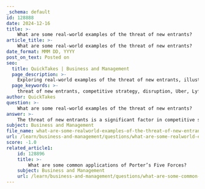 ```yaml
---
_schema: default
id: 128888
date: 2024-12-16
title: >-
    What are some real-world examples of the threat of new entrants?
article_title: >-
    What are some real-world examples of the threat of new entrants?
date_format: MMM DD, YYYY
post_on_text: Posted on
seo:
  title: QuickTakes | Business and Management
  page_description: >-
    Exploring real-world examples of the threat of new entrants, illustrating how companies disrupt established industries and force innovation in competitive strategies.
  page_keywords: >-
    threat of new entrants, competitive strategy, disruption, Uber, Lyft, streaming services, Netflix, Hulu, e-commerce, Amazon, food delivery, DoorDash, Grubhub, electric vehicles, Tesla, traditional industries, innovation, market dynamics
author: QuickTakes
question: >-
    What are some real-world examples of the threat of new entrants?
answer: >-
    The threat of new entrants is a significant factor in competitive strategy, as it can disrupt established industries and alter market dynamics. Here are some real-world examples that illustrate this concept:\n\n1. **Ride-Hailing Services**: The emergence of companies like Uber and Lyft in the transportation industry exemplifies the threat of new entrants. These digital platforms entered a market traditionally dominated by taxi services, leveraging technology to offer more convenient and often cheaper alternatives. Their entry forced established taxi companies to adapt by improving their services and adopting new technologies.\n\n2. **Streaming Services**: The rise of platforms such as Netflix and Hulu disrupted the traditional television and film industry. These new entrants provided on-demand content and original programming, challenging established networks and cable providers to innovate and rethink their distribution models. The competitive pressure led to the launch of new services by traditional media companies, such as Disney+ and HBO Max.\n\n3. **E-commerce**: The entry of Amazon into various retail sectors has transformed the shopping landscape. Initially an online bookstore, Amazon expanded into numerous categories, forcing brick-and-mortar retailers to enhance their online presence and improve customer service to compete. This shift has led to significant changes in consumer behavior and retail strategies.\n\n4. **Food Delivery Services**: Companies like DoorDash and Grubhub have entered the food service industry, providing delivery options that were not widely available before. Their presence has compelled traditional restaurants to either partner with these services or develop their own delivery systems, thereby changing the competitive landscape of the food industry.\n\n5. **Electric Vehicles (EVs)**: The entry of Tesla into the automotive market posed a significant threat to established car manufacturers. Tesla's innovative approach to electric vehicles and direct-to-consumer sales challenged traditional automotive business models, prompting established companies to accelerate their own EV development and rethink their strategies.\n\nThese examples highlight how new entrants can leverage technology, innovative business models, and changing consumer preferences to disrupt established industries. The threat of new entrants often compels existing companies to adapt, innovate, and enhance their competitive strategies to maintain market share.
subject: Business and Management
file_name: what-are-some-realworld-examples-of-the-threat-of-new-entrants.md
url: /learn/business-and-management/questions/what-are-some-realworld-examples-of-the-threat-of-new-entrants
score: -1.0
related_article1:
    id: 128896
    title: >-
        What are some common applications of Porter’s Five Forces?
    subject: Business and Management
    url: /learn/business-and-management/questions/what-are-some-common-applications-of-porters-five-forces
---
```


&nbsp;